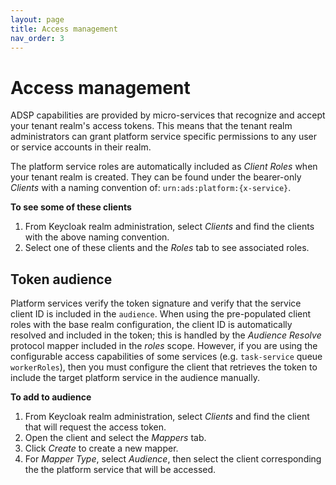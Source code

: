```yaml
---
layout: page
title: Access management
nav_order: 3
---
```


# Access management
ADSP capabilities are provided by micro-services that recognize and accept your tenant realm's access tokens. This means that the tenant realm administrators can grant platform service specific permissions to any user or service accounts in their realm.

The platform service roles are automatically included as *Client Roles* when your tenant realm is created. They can be found under the bearer-only *Clients* with a naming convention of: `urn:ads:platform:{x-service}`.

**To see some of these clients**
1. From Keycloak realm administration, select *Clients* and find the clients with the above naming convention.
2. Select one of these clients and the *Roles* tab to see associated roles.

## Token audience

Platform services verify the token signature and verify that the service client ID is included in the `audience`. When using the pre-populated client roles with the base realm configuration, the client ID is automatically resolved and included in the token; this is handled by the *Audience Resolve* protocol mapper included in the *roles* scope. However, if you are using the configurable access capabilities of some services (e.g. `task-service` queue `workerRoles`), then you must configure the client that retrieves the token to include the target platform service in the audience manually.

**To add to audience**
1. From Keycloak realm administration, select *Clients* and find the client that will request the access token.
2. Open the client and select the *Mappers* tab.
3. Click *Create* to create a new mapper.
4. For *Mapper Type*, select *Audience*, then select the client corresponding the the platform service that will be accessed.
